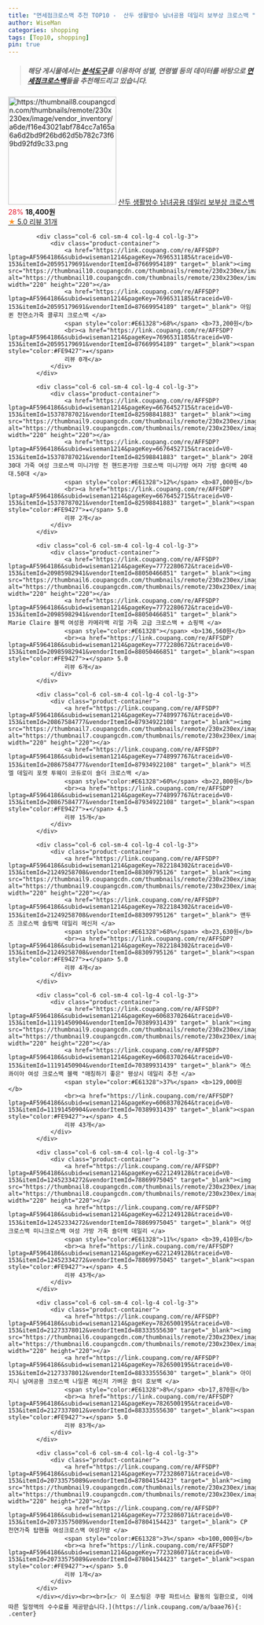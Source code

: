 ```yaml
---
title: "면세점크로스백 추천 TOP10 -  산두 생활방수 남녀공용 데일리 보부상 크로스백 "
author: WiseMan
categories: shopping
tags: [Top10, shopping]
pin: true
---
```


> ##### 해당 게시물에서는 [**분석도구**](https://itemscout.io/)를 이용하여 **성별**, **연령별** 등의 데이터를 바탕으로 [**면세점크로스백**](https://link.coupang.com/a/baae76)들을 추천해드리고 있습니다.
<div class="container"><div class="row">
            <div class="col-6 col-sm-4 col-lg-4 col-lg-3">
                <div class="product-container">
                    <a href="https://link.coupang.com/re/AFFSDP?lptag=AF5964186&subid=wiseman1214&pageKey=7826907925&traceid=V0-153&itemId=21275398038&vendorItemId=88335538261" target="_blank"><img src="https://thumbnail8.coupangcdn.com/thumbnails/remote/230x230ex/image/vendor_inventory/a6de/f16e43021abf784cc7a165a6a6d2bd9f26bd62d5b782c73f69bd92fd9c33.png" alt="https://thumbnail8.coupangcdn.com/thumbnails/remote/230x230ex/image/vendor_inventory/a6de/f16e43021abf784cc7a165a6a6d2bd9f26bd62d5b782c73f69bd92fd9c33.png" width="220" height="220"></a>
                    <a href="https://link.coupang.com/re/AFFSDP?lptag=AF5964186&subid=wiseman1214&pageKey=7826907925&traceid=V0-153&itemId=21275398038&vendorItemId=88335538261" target="_blank"> 산두 생활방수 남녀공용 데일리 보부상 크로스백 </a>
                    <span style="color:#E61328">28%</span> <b>18,400원</b>
                    <br><a href="https://link.coupang.com/re/AFFSDP?lptag=AF5964186&subid=wiseman1214&pageKey=7826907925&traceid=V0-153&itemId=21275398038&vendorItemId=88335538261" target="_blank"><span style="color:#FE9427">★</span> 5.0
                    리뷰 31개</a>
                </div>
            </div>
            
            <div class="col-6 col-sm-4 col-lg-4 col-lg-3">
                <div class="product-container">
                    <a href="https://link.coupang.com/re/AFFSDP?lptag=AF5964186&subid=wiseman1214&pageKey=7696531185&traceid=V0-153&itemId=20595179691&vendorItemId=87669954189" target="_blank"><img src="https://thumbnail10.coupangcdn.com/thumbnails/remote/230x230ex/image/vendor_inventory/a273/5df4b3de40682f21439846494dcc8c7ce25b9df7eded389c9aaf877f3ca7.jpg" alt="https://thumbnail10.coupangcdn.com/thumbnails/remote/230x230ex/image/vendor_inventory/a273/5df4b3de40682f21439846494dcc8c7ce25b9df7eded389c9aaf877f3ca7.jpg" width="220" height="220"></a>
                    <a href="https://link.coupang.com/re/AFFSDP?lptag=AF5964186&subid=wiseman1214&pageKey=7696531185&traceid=V0-153&itemId=20595179691&vendorItemId=87669954189" target="_blank"> 아임퀸 천연소가죽 콜루지 크로스백 </a>
                    <span style="color:#E61328">68%</span> <b>73,200원</b>
                    <br><a href="https://link.coupang.com/re/AFFSDP?lptag=AF5964186&subid=wiseman1214&pageKey=7696531185&traceid=V0-153&itemId=20595179691&vendorItemId=87669954189" target="_blank"><span style="color:#FE9427">★</span> 
                    리뷰 0개</a>
                </div>
            </div>
            
            <div class="col-6 col-sm-4 col-lg-4 col-lg-3">
                <div class="product-container">
                    <a href="https://link.coupang.com/re/AFFSDP?lptag=AF5964186&subid=wiseman1214&pageKey=6676452715&traceid=V0-153&itemId=15378787021&vendorItemId=82598841883" target="_blank"><img src="https://thumbnail9.coupangcdn.com/thumbnails/remote/230x230ex/image/vendor_inventory/bad9/9d5e3cb16458c9a11a20a6890b285971375d196a4592269fdf2b00c0c55d.jpeg" alt="https://thumbnail9.coupangcdn.com/thumbnails/remote/230x230ex/image/vendor_inventory/bad9/9d5e3cb16458c9a11a20a6890b285971375d196a4592269fdf2b00c0c55d.jpeg" width="220" height="220"></a>
                    <a href="https://link.coupang.com/re/AFFSDP?lptag=AF5964186&subid=wiseman1214&pageKey=6676452715&traceid=V0-153&itemId=15378787021&vendorItemId=82598841883" target="_blank"> 20대30대 가죽 여성 크로스백 미니가방 천 핸드폰가방 크로스백 미니가방 여자 가방 숄더백 40대.50대 </a>
                    <span style="color:#E61328">12%</span> <b>87,000원</b>
                    <br><a href="https://link.coupang.com/re/AFFSDP?lptag=AF5964186&subid=wiseman1214&pageKey=6676452715&traceid=V0-153&itemId=15378787021&vendorItemId=82598841883" target="_blank"><span style="color:#FE9427">★</span> 5.0
                    리뷰 2개</a>
                </div>
            </div>
            
            <div class="col-6 col-sm-4 col-lg-4 col-lg-3">
                <div class="product-container">
                    <a href="https://link.coupang.com/re/AFFSDP?lptag=AF5964186&subid=wiseman1214&pageKey=7772280672&traceid=V0-153&itemId=20985982941&vendorItemId=88050466851" target="_blank"><img src="https://thumbnail6.coupangcdn.com/thumbnails/remote/230x230ex/image/vendor_inventory/b416/57ba07e81e8ed54c7de1482bf82dcff1e4834b50b98120dbfcd240d84381.jpg" alt="https://thumbnail6.coupangcdn.com/thumbnails/remote/230x230ex/image/vendor_inventory/b416/57ba07e81e8ed54c7de1482bf82dcff1e4834b50b98120dbfcd240d84381.jpg" width="220" height="220"></a>
                    <a href="https://link.coupang.com/re/AFFSDP?lptag=AF5964186&subid=wiseman1214&pageKey=7772280672&traceid=V0-153&itemId=20985982941&vendorItemId=88050466851" target="_blank"> Marie Claire 블랙 여성용 카메라백 리얼 가죽 고급 크로스백 + 쇼핑백 </a>
                    <span style="color:#E61328"></span> <b>136,560원</b>
                    <br><a href="https://link.coupang.com/re/AFFSDP?lptag=AF5964186&subid=wiseman1214&pageKey=7772280672&traceid=V0-153&itemId=20985982941&vendorItemId=88050466851" target="_blank"><span style="color:#FE9427">★</span> 5.0
                    리뷰 6개</a>
                </div>
            </div>
            
            <div class="col-6 col-sm-4 col-lg-4 col-lg-3">
                <div class="product-container">
                    <a href="https://link.coupang.com/re/AFFSDP?lptag=AF5964186&subid=wiseman1214&pageKey=7748997767&traceid=V0-153&itemId=20867584777&vendorItemId=87934922108" target="_blank"><img src="https://thumbnail7.coupangcdn.com/thumbnails/remote/230x230ex/image/vendor_inventory/fa57/1d65fa2fe21e19435797b11947a6e7e6a32d32bd7dc1c14cbb1354c60101.jpg" alt="https://thumbnail7.coupangcdn.com/thumbnails/remote/230x230ex/image/vendor_inventory/fa57/1d65fa2fe21e19435797b11947a6e7e6a32d32bd7dc1c14cbb1354c60101.jpg" width="220" height="220"></a>
                    <a href="https://link.coupang.com/re/AFFSDP?lptag=AF5964186&subid=wiseman1214&pageKey=7748997767&traceid=V0-153&itemId=20867584777&vendorItemId=87934922108" target="_blank"> 비즈엘 데일리 포켓 투웨이 코듀로이 숄더 크로스백 </a>
                    <span style="color:#E61328">60%</span> <b>22,800원</b>
                    <br><a href="https://link.coupang.com/re/AFFSDP?lptag=AF5964186&subid=wiseman1214&pageKey=7748997767&traceid=V0-153&itemId=20867584777&vendorItemId=87934922108" target="_blank"><span style="color:#FE9427">★</span> 4.5
                    리뷰 15개</a>
                </div>
            </div>
            
            <div class="col-6 col-sm-4 col-lg-4 col-lg-3">
                <div class="product-container">
                    <a href="https://link.coupang.com/re/AFFSDP?lptag=AF5964186&subid=wiseman1214&pageKey=7822184302&traceid=V0-153&itemId=21249258708&vendorItemId=88309795126" target="_blank"><img src="https://thumbnail9.coupangcdn.com/thumbnails/remote/230x230ex/image/vendor_inventory/7c30/10c9a5a440e8bb200ccd119040252426d784c00b167fb21e2f87b9da2550.png" alt="https://thumbnail9.coupangcdn.com/thumbnails/remote/230x230ex/image/vendor_inventory/7c30/10c9a5a440e8bb200ccd119040252426d784c00b167fb21e2f87b9da2550.png" width="220" height="220"></a>
                    <a href="https://link.coupang.com/re/AFFSDP?lptag=AF5964186&subid=wiseman1214&pageKey=7822184302&traceid=V0-153&itemId=21249258708&vendorItemId=88309795126" target="_blank"> 맨두즈 크로스백 슬링백 데일리 메신저 </a>
                    <span style="color:#E61328">68%</span> <b>23,630원</b>
                    <br><a href="https://link.coupang.com/re/AFFSDP?lptag=AF5964186&subid=wiseman1214&pageKey=7822184302&traceid=V0-153&itemId=21249258708&vendorItemId=88309795126" target="_blank"><span style="color:#FE9427">★</span> 5.0
                    리뷰 4개</a>
                </div>
            </div>
            
            <div class="col-6 col-sm-4 col-lg-4 col-lg-3">
                <div class="product-container">
                    <a href="https://link.coupang.com/re/AFFSDP?lptag=AF5964186&subid=wiseman1214&pageKey=6068370264&traceid=V0-153&itemId=11191450904&vendorItemId=70389931439" target="_blank"><img src="https://thumbnail9.coupangcdn.com/thumbnails/remote/230x230ex/image/vendor_inventory/1867/742f5ea12e3f0614912e3d5e574a862e8b8a75879c79291e4fa5e0d264e8.jpg" alt="https://thumbnail9.coupangcdn.com/thumbnails/remote/230x230ex/image/vendor_inventory/1867/742f5ea12e3f0614912e3d5e574a862e8b8a75879c79291e4fa5e0d264e8.jpg" width="220" height="220"></a>
                    <a href="https://link.coupang.com/re/AFFSDP?lptag=AF5964186&subid=wiseman1214&pageKey=6068370264&traceid=V0-153&itemId=11191450904&vendorItemId=70389931439" target="_blank"> 에스콰이아 여성 크로스백 블랙 "매칭하기 좋은" 평상시 데일리 추천 </a>
                    <span style="color:#E61328">37%</span> <b>129,000원</b>
                    <br><a href="https://link.coupang.com/re/AFFSDP?lptag=AF5964186&subid=wiseman1214&pageKey=6068370264&traceid=V0-153&itemId=11191450904&vendorItemId=70389931439" target="_blank"><span style="color:#FE9427">★</span> 4.5
                    리뷰 43개</a>
                </div>
            </div>
            
            <div class="col-6 col-sm-4 col-lg-4 col-lg-3">
                <div class="product-container">
                    <a href="https://link.coupang.com/re/AFFSDP?lptag=AF5964186&subid=wiseman1214&pageKey=6221249128&traceid=V0-153&itemId=12452334272&vendorItemId=78869975045" target="_blank"><img src="https://thumbnail8.coupangcdn.com/thumbnails/remote/230x230ex/image/vendor_inventory/aa3a/f53176446d0f39039f5f3b1744e490039bec8b1074dab626aaab86f26822.jpg" alt="https://thumbnail8.coupangcdn.com/thumbnails/remote/230x230ex/image/vendor_inventory/aa3a/f53176446d0f39039f5f3b1744e490039bec8b1074dab626aaab86f26822.jpg" width="220" height="220"></a>
                    <a href="https://link.coupang.com/re/AFFSDP?lptag=AF5964186&subid=wiseman1214&pageKey=6221249128&traceid=V0-153&itemId=12452334272&vendorItemId=78869975045" target="_blank"> 여성크로스백 미니크로스백 여성 가방 가죽 숄더백 데일리 </a>
                    <span style="color:#E61328">11%</span> <b>39,410원</b>
                    <br><a href="https://link.coupang.com/re/AFFSDP?lptag=AF5964186&subid=wiseman1214&pageKey=6221249128&traceid=V0-153&itemId=12452334272&vendorItemId=78869975045" target="_blank"><span style="color:#FE9427">★</span> 4.5
                    리뷰 43개</a>
                </div>
            </div>
            
            <div class="col-6 col-sm-4 col-lg-4 col-lg-3">
                <div class="product-container">
                    <a href="https://link.coupang.com/re/AFFSDP?lptag=AF5964186&subid=wiseman1214&pageKey=7826500195&traceid=V0-153&itemId=21273378012&vendorItemId=88333555630" target="_blank"><img src="https://thumbnail6.coupangcdn.com/thumbnails/remote/230x230ex/image/vendor_inventory/ade9/49de0510bee108e145487cc8eeef4491d7e65d915e528767eaa47bbe85a8.jpg" alt="https://thumbnail6.coupangcdn.com/thumbnails/remote/230x230ex/image/vendor_inventory/ade9/49de0510bee108e145487cc8eeef4491d7e65d915e528767eaa47bbe85a8.jpg" width="220" height="220"></a>
                    <a href="https://link.coupang.com/re/AFFSDP?lptag=AF5964186&subid=wiseman1214&pageKey=7826500195&traceid=V0-153&itemId=21273378012&vendorItemId=88333555630" target="_blank"> 아이지니 남여공용 크로스백 나일론 메신저 가벼운 숄더 호보백 </a>
                    <span style="color:#E61328">8%</span> <b>17,870원</b>
                    <br><a href="https://link.coupang.com/re/AFFSDP?lptag=AF5964186&subid=wiseman1214&pageKey=7826500195&traceid=V0-153&itemId=21273378012&vendorItemId=88333555630" target="_blank"><span style="color:#FE9427">★</span> 5.0
                    리뷰 83개</a>
                </div>
            </div>
            
            <div class="col-6 col-sm-4 col-lg-4 col-lg-3">
                <div class="product-container">
                    <a href="https://link.coupang.com/re/AFFSDP?lptag=AF5964186&subid=wiseman1214&pageKey=7723286071&traceid=V0-153&itemId=20733575089&vendorItemId=87804154423" target="_blank"><img src="https://thumbnail9.coupangcdn.com/thumbnails/remote/230x230ex/image/vendor_inventory/a97a/bed8989051cc9f99739a151cc3cf5c5c89d79835eed5eb372422dcdc4985.jpg" alt="https://thumbnail9.coupangcdn.com/thumbnails/remote/230x230ex/image/vendor_inventory/a97a/bed8989051cc9f99739a151cc3cf5c5c89d79835eed5eb372422dcdc4985.jpg" width="220" height="220"></a>
                    <a href="https://link.coupang.com/re/AFFSDP?lptag=AF5964186&subid=wiseman1214&pageKey=7723286071&traceid=V0-153&itemId=20733575089&vendorItemId=87804154423" target="_blank"> CP 천연가죽 탑핸들 여성크로스백 여성가방 </a>
                    <span style="color:#E61328">3%</span> <b>100,000원</b>
                    <br><a href="https://link.coupang.com/re/AFFSDP?lptag=AF5964186&subid=wiseman1214&pageKey=7723286071&traceid=V0-153&itemId=20733575089&vendorItemId=87804154423" target="_blank"><span style="color:#FE9427">★</span> 5.0
                    리뷰 1개</a>
                </div>
            </div>
            </div></div><br><br>[👉 이 포스팅은 쿠팡 파트너스 활동의 일환으로, 이에 따른 일정액의 수수료를 제공받습니다.](https://link.coupang.com/a/baae76){: .center}